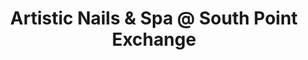---
title: "Artistic Nails & Spa @ South Point Exchange"
url: /surrey/artistic-nails-and-spa-at-south-point-exchange/
shop: beauty
---